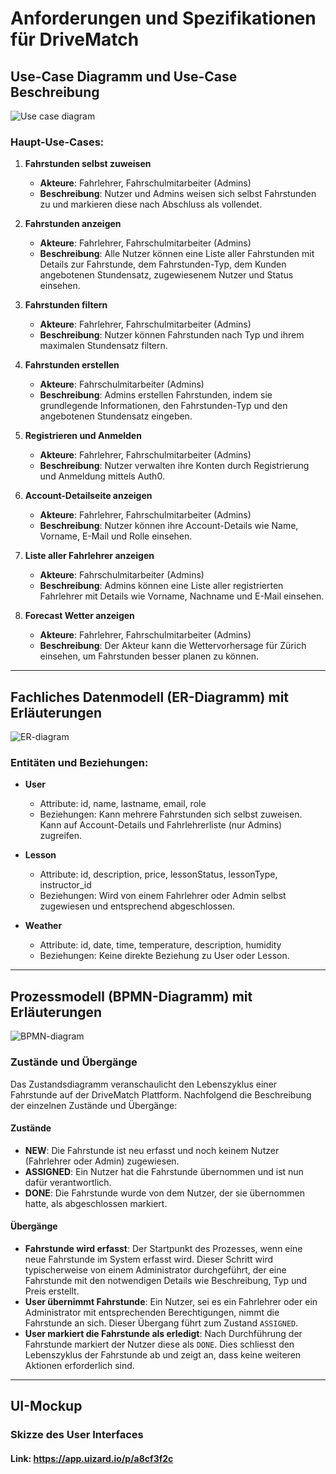 # Anforderungen und Spezifikationen für DriveMatch

## Use-Case Diagramm und Use-Case Beschreibung

![Use case diagram](figures/use-case-diagram.drawio.svg)

### Haupt-Use-Cases:

1. **Fahrstunden selbst zuweisen**
   - **Akteure**: Fahrlehrer, Fahrschulmitarbeiter (Admins)
   - **Beschreibung**: Nutzer und Admins weisen sich selbst Fahrstunden zu und markieren diese nach Abschluss als vollendet.

2. **Fahrstunden anzeigen**
   - **Akteure**: Fahrlehrer, Fahrschulmitarbeiter (Admins)
   - **Beschreibung**: Alle Nutzer können eine Liste aller Fahrstunden mit Details zur Fahrstunde, dem Fahrstunden-Typ, dem Kunden angebotenen Stundensatz, zugewiesenem Nutzer und Status einsehen.

3. **Fahrstunden filtern**
   - **Akteure**: Fahrlehrer, Fahrschulmitarbeiter (Admins)
   - **Beschreibung**: Nutzer können Fahrstunden nach Typ und ihrem maximalen Stundensatz filtern.

4. **Fahrstunden erstellen**
   - **Akteure**: Fahrschulmitarbeiter (Admins)
   - **Beschreibung**: Admins erstellen Fahrstunden, indem sie grundlegende Informationen, den Fahrstunden-Typ und den angebotenen Stundensatz eingeben.

5. **Registrieren und Anmelden**
   - **Akteure**: Fahrlehrer, Fahrschulmitarbeiter (Admins)
   - **Beschreibung**: Nutzer verwalten ihre Konten durch Registrierung und Anmeldung mittels Auth0.

6. **Account-Detailseite anzeigen**
   - **Akteure**: Fahrlehrer, Fahrschulmitarbeiter (Admins)
   - **Beschreibung**: Nutzer können ihre Account-Details wie Name, Vorname, E-Mail und Rolle einsehen.

7. **Liste aller Fahrlehrer anzeigen**
   - **Akteure**: Fahrschulmitarbeiter (Admins)
   - **Beschreibung**: Admins können eine Liste aller registrierten Fahrlehrer mit Details wie Vorname, Nachname und E-Mail einsehen.

8. **Forecast Wetter anzeigen**
   - **Akteure**: Fahrlehrer, Fahrschulmitarbeiter (Admins)
   - **Beschreibung**: Der Akteur kann die Wettervorhersage für Zürich einsehen, um Fahrstunden besser planen zu können.

---

## Fachliches Datenmodell (ER-Diagramm) mit Erläuterungen

![ER-diagram](figures/ER-diagram.drawio.svg)

### Entitäten und Beziehungen:

- **User**
  - Attribute: id, name, lastname, email, role
  - Beziehungen: Kann mehrere Fahrstunden sich selbst zuweisen. Kann auf Account-Details und Fahrlehrerliste (nur Admins) zugreifen.

- **Lesson**
  - Attribute: id, description, price, lessonStatus, lessonType, instructor_id
  - Beziehungen: Wird von einem Fahrlehrer oder Admin selbst zugewiesen und entsprechend abgeschlossen.

- **Weather**
  - Attribute: id, date, time, temperature, description, humidity
  - Beziehungen: Keine direkte Beziehung zu User oder Lesson.

---

## Prozessmodell (BPMN-Diagramm) mit Erläuterungen

![BPMN-diagram](figures/BPMN-diagram.drawio.svg)

### Zustände und Übergänge

Das Zustandsdiagramm veranschaulicht den Lebenszyklus einer Fahrstunde auf der DriveMatch Plattform. Nachfolgend die Beschreibung der einzelnen Zustände und Übergänge:

#### Zustände

- **NEW**: Die Fahrstunde ist neu erfasst und noch keinem Nutzer (Fahrlehrer oder Admin) zugewiesen.
- **ASSIGNED**: Ein Nutzer hat die Fahrstunde übernommen und ist nun dafür verantwortlich.
- **DONE**: Die Fahrstunde wurde von dem Nutzer, der sie übernommen hatte, als abgeschlossen markiert.

#### Übergänge

- **Fahrstunde wird erfasst**: Der Startpunkt des Prozesses, wenn eine neue Fahrstunde im System erfasst wird. Dieser Schritt wird typischerweise von einem Administrator durchgeführt, der eine Fahrstunde mit den notwendigen Details wie Beschreibung, Typ und Preis erstellt.
- **User übernimmt Fahrstunde**: Ein Nutzer, sei es ein Fahrlehrer oder ein Administrator mit entsprechenden Berechtigungen, nimmt die Fahrstunde an sich. Dieser Übergang führt zum Zustand `ASSIGNED`.
- **User markiert die Fahrstunde als erledigt**: Nach Durchführung der Fahrstunde markiert der Nutzer diese als `DONE`. Dies schliesst den Lebenszyklus der Fahrstunde ab und zeigt an, dass keine weiteren Aktionen erforderlich sind.

---

## UI-Mockup

### Skizze des User Interfaces

#### Link: https://app.uizard.io/p/a8cf3f2c
